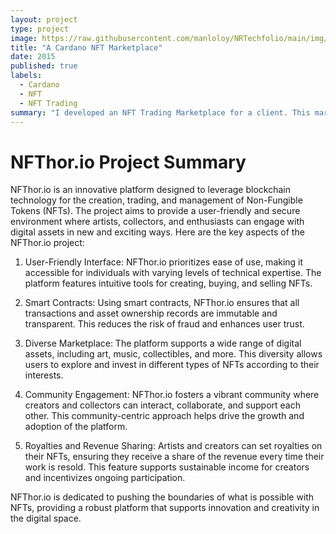 ```yaml
---
layout: project
type: project
image: https://raw.githubusercontent.com/manloloy/NRTechfolio/main/img/nftmarketplace/NFThorPGem.png
title: "A Cardano NFT Marketplace"
date: 2015
published: true
labels:
  - Cardano
  - NFT
  - NFT Trading
summary: "I developed an NFT Trading Marketplace for a client. This marketplace can create, mint, and trade NFTs through cardano smart contracts."
---
```


# NFThor.io Project Summary
NFThor.io is an innovative platform designed to leverage blockchain technology for the creation, trading, 
and management of Non-Fungible Tokens (NFTs). The project aims to provide a user-friendly and secure environment 
where artists, collectors, and enthusiasts can engage with digital assets in new and exciting ways. 
Here are the key aspects of the NFThor.io project:

1. User-Friendly Interface: NFThor.io prioritizes ease of use, making it accessible for individuals with varying 
levels of technical expertise. The platform features intuitive tools for creating, buying, and selling NFTs.

2. Smart Contracts: Using smart contracts, NFThor.io ensures that all transactions and asset ownership records
are immutable and transparent. This reduces the risk of fraud and enhances user trust.

3. Diverse Marketplace: The platform supports a wide range of digital assets, including art, music, collectibles, 
and more. This diversity allows users to explore and invest in different types of NFTs according to their interests.

4. Community Engagement: NFThor.io fosters a vibrant community where creators and collectors can interact, collaborate, 
and support each other. This community-centric approach helps drive the growth and adoption of the platform.

5. Royalties and Revenue Sharing: Artists and creators can set royalties on their NFTs, ensuring they receive a share of 
the revenue every time their work is resold. This feature supports sustainable income for creators and incentivizes ongoing participation.

NFThor.io is dedicated to pushing the boundaries of what is possible with NFTs, providing a robust platform that supports innovation and 
creativity in the digital space.

